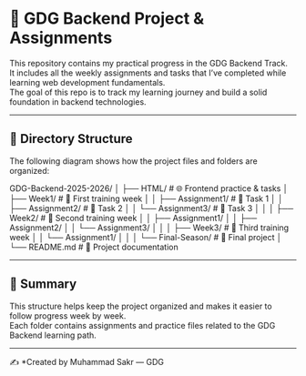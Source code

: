 # 🚀 GDG Backend Project & Assignments

This repository contains my practical progress in the GDG Backend Track.  
It includes all the weekly assignments and tasks that I’ve completed while learning web development fundamentals.  
The goal of this repo is to track my learning journey and build a solid foundation in backend technologies.

---

## 📁 Directory Structure

The following diagram shows how the project files and folders are organized:

GDG-Backend-2025-2026/ │ ├── HTML/                  # 🌐 Frontend practice & tasks │   ├── Week1/             # 📅 First training week │   │   ├── Assignment1/   # 🧩 Task 1 │   │   ├── Assignment2/   # 🧩 Task 2 │   │   └── Assignment3/   # 🧩 Task 3 │   │ │   ├── Week2/             # 📅 Second training week │   │   ├── Assignment1/ │   │   ├── Assignment2/ │   │   └── Assignment3/ │   │ │   ├── Week3/             # 📅 Third training week │   │   └── Assignment1/ │   │ │   └── Final-Season/      # 🏁 Final project │ └── README.md              # 📖 Project documentation

---

## 🧠 Summary

This structure helps keep the project organized and makes it easier to follow progress week by week.  
Each folder contains assignments and practice files related to the GDG Backend learning path.

---

✍️ *Created by Muhammad Sakr — GDG
